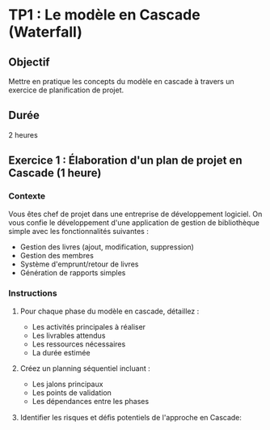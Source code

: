 # TP1 : Le modèle en Cascade (Waterfall)

## Objectif

Mettre en pratique les concepts du modèle en cascade à travers un exercice de planification de projet.

## Durée

2 heures

## Exercice 1 : Élaboration d'un plan de projet en Cascade (1 heure)

### Contexte

Vous êtes chef de projet dans une entreprise de développement logiciel. On vous confie le développement d'une application de gestion de bibliothèque simple avec les fonctionnalités suivantes :

- Gestion des livres (ajout, modification, suppression)
- Gestion des membres
- Système d'emprunt/retour de livres
- Génération de rapports simples

### Instructions

1. Pour chaque phase du modèle en cascade, détaillez :

   - Les activités principales à réaliser
   - Les livrables attendus
   - Les ressources nécessaires
   - La durée estimée

2. Créez un planning séquentiel incluant :

   - Les jalons principaux
   - Les points de validation
   - Les dépendances entre les phases

3. Identiﬁer les risques et déﬁs potentiels de l'approche en Cascade:
